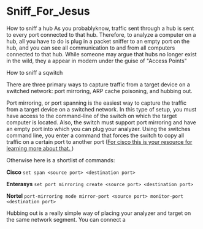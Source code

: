 # Sniff_For_Jesus

How to sniff a hub
As you probablyknow, traffic sent through a hub is sent to every port connected to that hub. Therefore, to analyze a computer on a hub, all you have to do is plug in a packet sniffer to an empty port on the hub, and you can see all communication to and from all computers connected to that hub. While someone may argue that hubs no longer exist in the wild, they a appear in modern under the guise of "Access Points" 

How to sniff a sqwitch

There are three primary ways to capture traffic from a target device on a switched network: port mirroring, ARP cache poisoning, and hubbing out.

Port mirroring, or port spanning is the easiest way to capture the traffic from a target device on a switched network. In this type of setup, you must have access to the command-line of the switch on which the target computer is located. Also, the switch must support port mirroring and have an empty port into which you can plug your analyzer. Using the switches command line, you enter a command that forces the switch to copy all traffic on a certain port to another port ([For cisco this is your resource for learning more about that. ](https://www.cisco.com/c/en/us/td/docs/switches/lan/catalyst2960/software/release/12-2_55_se/configuration/guide/scg_2960/swspan.html (SPAN and RSPAN))) 

Otherwise here is a shortlist of commands:

**Cisco** ```set span <source port> <destination port>```

**Enterasys** ```set port mirroring create <source port> <destination port>```

**Nortel** ```port-mirroring mode mirror-port <source port> monitor-port <destination port>```


Hubbing out is a really simple way of placing your analyzer and target on the same network segment. You can connect a 








